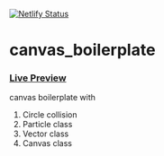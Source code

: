 [![Netlify Status](https://api.netlify.com/api/v1/badges/b91c7b82-94b6-4e54-b558-c47bc4466e28/deploy-status)](https://app.netlify.com/sites/demo-canvas/deploys)

# canvas_boilerplate

### [Live Preview](https://demo-canvas.netlify.app)

canvas boilerplate with

1. Circle collision
2. Particle class
3. Vector class
4. Canvas class
